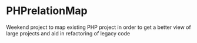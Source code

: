 # PHPrelationMap
Weekend project to map existing PHP project in order to get a better view of large projects and aid in refactoring of legacy code

